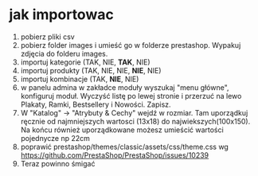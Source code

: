 # jak importowac
1. pobierz pliki csv
2. pobierz folder images i umieść go w folderze prestashop. Wypakuj zdjęcia do folderu images.
3. importuj kategorie (TAK, NIE, **TAK**, NIE)
4. importuj produkty (TAK, NIE, NIE, **NIE**, NIE)
5. importuj kombinacje (TAK, **NIE**, NIE)
6. w panelu admina w zakładce moduły wyszukaj "menu główne", konfiguruj moduł. Wyczyść listę po lewej stronie i przerzuć na lewo Plakaty, Ramki, Bestsellery i Nowości. Zapisz.
7. W "Katalog" -> "Atrybuty & Cechy" wejdź w rozmiar. Tam uporządkuj ręcznie od najmniejszych wartosci (13x18) do najwiekszych(100x150). Na końcu również uporządkowane możesz umieścić wartości pojednycze np 22cm
8. poprawić prestashop/themes/classic/assets/css/theme.css wg https://github.com/PrestaShop/PrestaShop/issues/10239
9. Teraz powinno śmigać

